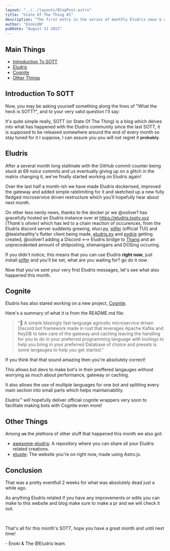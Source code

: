 ```yaml
---
layout: "../../layouts/BlogPost.astro"
title: "State Of The Thing #1"
description: "The first entry in the series of monthly Eludris news & updates."
author: "EnokiUN"
pubDate: "August 31 2022"
---
```


## Main Things

- [Introduction To SOTT](#introduction-to-sott)
- [Eludris](#eludris)
- [Cognite](#cognite)
- [Other Things](#other-things)

## Introduction To SOTT

Now, you may be asking yourself something along the lines of "What the heck is
SOTT?", and to your very valid question I'll say:

It's quite simple really, SOTT (or State Of The Thing) is a blog which delves
into what has happened with the Eludris community since the last SOTT, it is
*supposed* to be released somewhere around the end of every month so stay tuned
for it I suppose, I can assure you you will not regret it ~~probably~~.

## Eludris

After a several month long stallmate with the GitHub commit counter being stuck
at 69 *noice* commits and us eventually giving up on a glitch in the matrix changing
it, we've finally started working on Eludris again!

Over the last half a month-ish we have made Eludris dockerised, improved the gateway
and added simple ratelimiting for it and sketched up a new fully fledged microservice
driven restructure which you'll hopefully hear about next month.

On other less nerdy news, thanks to the docker pr we @ooliver1 has gracefully hosted
an Eludris instance over at <https://eludris.tooty.xyz> *(Thank's olivier)* which
has led to a chain reaction of occurences, from the Eludris discord server suddenly
growing, eluci.py, [pilfer](https://github.com/eludris/pilfer) (official TUI) and
@teaishealthy's flutter client being made, [eludris.py](https://github.com/teaishealthy/eludris.py)
and [pydris](https://github.com/enokiun/pydris) getting created, @ooliver1 adding
a Discord <--> Eludris bridge to [Thang](https://github.com/eludris/thang-discord)
and an unprecedented amount of shitposting, shenanigans and DOSing occuring.

If you didn't notice, this means that you can use Eludris **right now**, just
install [pilfer](https://github.com/eludris/pilfer) and you'll be set, what are
you waiting for? go do it *now*.

Now that you've sent your very first Eludris messages, let's see what also happened
this month.

## Cognite

Eludris has also stared working on a new project, [Cognite](https://github.com/eludris/cognite).

Here's a summary of what it is from the README.md file:

> "🚀 A simple blazingly fast language agnostic microservice driven Discord
bot framework made in rust that leverages Apache Kafka and KeyDB to take care of
the gateway and caching leaving the handling for you to do in your preferred programming
language with toolings to help you bring in your preferred Database of choice and
presets is some langauges to help you get started."

If you think that that sound amazing then you're absolutely correct!

This allows bot devs to make bot's in their preffered langauges without worrying
as much about performance, gateway or caching.

It also allows the use of multiple languages for one bot and splitting every main
section into small parts which helps maintainability.

Eludris™️ will hopefully deliver official cognite wrappers very soon to facilitate
making bots with Cognite even more!

## Other Things

Among ~~us~~ the plethora of other stuff that happened this month we also got:

- [awesome-eludris](https://github.com/awesome-eludris): A repository where you
can share all your Eludris related creations.
- [elusite](https://github.com/eludris/elusite): The website you're on right now,
made using Astro.js.

## Conclusion

That was a pretty eventfull 2 weeks for what was absolutely dead just a while ago.

As anything Eludris related if you have any improvements or edits you can make
to this website and blog make sure to make a pr and we will check it out.

&nbsp;

That's all for this month's SOTT, hope you have a great month and until next time!

\- Enoki & The @Eludris team.
